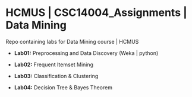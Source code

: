 # HCMUS | CSC14004_Assignments | Data Mining

 Repo containing labs for Data Mining course | HCMUS
 
- **Lab01:** Preprocessing and Data Discovery (Weka | python)
 
- **Lab02:** Frequent Itemset Mining

- **Lab03:** Classification & Clustering

- **Lab04:** Decision Tree & Bayes Theorem
